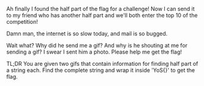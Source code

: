 Ah finally I found the half part of the flag for a challenge! Now I can send it to my friend
who has another half part and we'll both enter the top 10 of the competition! 

Damn man, the internet is so slow today, and mail is so bugged. 

Wait what? Why did he send me a gif? And why is he shouting at me for sending a gif?
I swear I sent him a photo. Please help me get the flag!

TL;DR You are given two gifs that contain information for finding half part of a string each. Find the complete
string and wrap it inside 'YoS{}' to get the flag.
